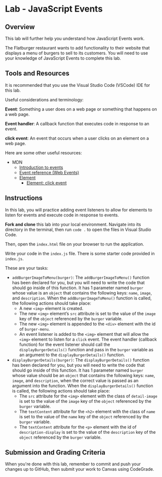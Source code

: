 # Lab - JavaScript Events

## Overview

This lab will further help you understand how JavaScript Events work.

The Flatburger restaurant wants to add functionality to their website that displays a menu of burgers to sell to its customers. You will need to use your knowledge of JavaScript Events to complete this lab.

## Tools and Resources

It is recommended that you use the Visual Studio Code (VSCode) IDE for this lab.

Useful considerations and terminology:

**Event**: Something a user does on a web page or something that happens on a web page.

**Event handler**: A callback function that executes code in response to an event.

**click event**: An event that occurs when a user clicks on an element on a web page.

Here are some other useful resources:

- MDN
  - [Introduction to events](https://developer.mozilla.org/en-US/docs/Learn/JavaScript/Building_blocks/Events)
  - [Event reference (Web Events)](https://developer.mozilla.org/en-US/docs/Web/Events)
  - [Element](https://developer.mozilla.org/en-US/docs/Web/API/Element)
    - [Element: click event](https://developer.mozilla.org/en-US/docs/Web/API/Element/click_event)

## Instructions

In this lab, you will practice adding event listeners to allow for elements to listen for events and execute code in response to events.

**Fork and clone** this lab into your local environment. Navigate into its
directory in the terminal, then run `code .` to open the files in Visual Studio
Code.

Then, open the `index.html` file on your browser to run the application.

Write your code in the `index.js` file. There is some starter code provided in `index.js`.

These are your tasks:

- `addBurgerImageToMenu(burger)`: The `addBurgerImageToMenu()` function has been declared for you, but you will need to write the code that should go inside of this function. It has 1 parameter named `burger` whose value is an `object` that contains the following keys: `name`, `image`, and `description`. When the `addBurgerImageToMenu()` function is called, the following actions should take place:
  - A new `<img>` element is created.
  - The new `<img>` element’s `src` attribute is set to the value of the `image` key of the `object` referenced by the `burger` variable.
  - The new `<img>` element is appended to the `<div>` element with the id of `burger-menu`.
  - An event listener is added to the `<img>` element that will allow the `<img>` element to listen for a `click` event. The event handler (callback function) for the event listener should call the `displayBurgerDetails()` function and pass in the `burger` variable as an argument to the `displayBurgerDetails()` function.
- `displayBurgerDetails(burger)`: The `displayBurgerDetails()` function has been declared for you, but you will need to write the code that should go inside of this function. It has 1 parameter named `burger` whose value should be an `object` that contains the following keys: `name`, `image`, and `description`, when the correct value is passed as an argument into the function. When the `displayBurgerDetails()` function is called, the following actions should take place:
  - The `src` attribute for the `<img>` element with the class of `detail-image` is set to the value of the `image` key of the `object` referenced by the `burger` variable.
  - The `textContent` attribute for the `<h2>` element with the class of `name` is set to the value of the `name` key of the `object` referenced by the `burger` variable.
  - The `textContent` attribute for the `<p>` element with the id of `description-display` is set to the value of the `description` key of the `object` referenced by the `burger` variable.

## Submission and Grading Criteria

When you're done with this lab, remember to commit and push your changes up to GitHub, then
submit your work to Canvas using CodeGrade.
